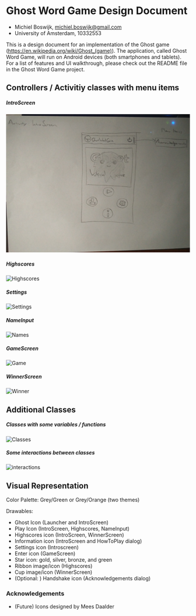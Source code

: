 # Ghost Word Game Design Document

* Michiel Boswijk, michiel.boswijk@gmail.com
* University of Amsterdam, 10332553

This is a design document for an implementation of the Ghost game (https://en.wikipedia.org/wiki/Ghost_(game)). The application, called Ghost Word Game, will run on Android devices (both smartphones and tablets). For a list of features and UI walkthrough, please check out the README file in the Ghost Word Game project.

## Controllers / Activitiy classes with menu items

##### IntroScreen

![Intro](/doc/Sketches/intro.jpg)

##### Highscores

![Highscores](/Sketches/highscores.jpg)

##### Settings

![Settings](/Sketches/settings.jpg)

##### NameInput

![Names](/Sketches/names.jpg)

##### GameScreen

![Game](/Sketches/game.jpg)

##### WinnerScreen

![Winner](/Sketches/winner.jpg)

## Additional Classes

##### Classes with some variables / functions

![Classes](/Sketches/classes.jpg)

##### Some interactions between classes

![interactions](/Sketches/interactions.jpg)

## Visual Representation

Color Palette: Grey/Green or Grey/Orange (two themes)

Drawables:

* Ghost Icon (Launcher and IntroScreen)
* Play Icon (IntroScreen, Highscores, NameInput)
* Highscores icon (IntroScreen, WinnerScreen)
* Information icon (IntroScreen and HowToPlay dialog)
* Settings icon (Introscreen)
* Enter icon (GameScreen)
* Star icon: gold, silver, bronze, and green
* Ribbon image/icon (Highscores)
* Cup image/icon (WinnerScreen)
* (Optional: ) Handshake icon (Acknowledgements dialog)

### Acknowledgements

* (Future) Icons designed by Mees Daalder
